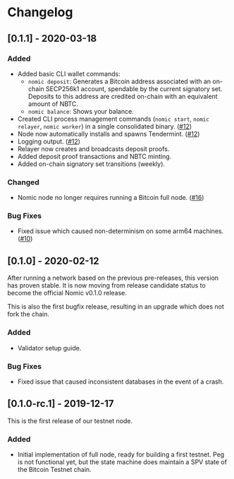 # Changelog

## [0.1.1] - 2020-03-18

### Added

- Added basic CLI wallet commands:
  - `nomic deposit`: Generates a Bitcoin address associated with an on-chain SECP256k1 account, spendable by the current signatory set. Deposits to this address are credited on-chain with an equivalent amount of NBTC.
  - `nomic balance`: Shows your balance.
- Created CLI process management commands (`nomic start`, `nomic relayer`, `nomic worker`) in a single consolidated binary. ([#12](https://github.com/nomic-io/nomic/pull/12))
- Node now automatically installs and spawns Tendermint. ([#12](https://github.com/nomic-io/nomic/pull/12))
- Logging output. ([#12](https://github.com/nomic-io/nomic/pull/12))
- Relayer now creates and broadcasts deposit proofs.
- Added deposit proof transactions and NBTC minting.
- Added on-chain signatory set transitions (weekly).

### Changed

- Nomic node no longer requires running a Bitcoin full node. ([#16](https://github.com/nomic-io/nomic/pull/16))

### Bug Fixes

- Fixed issue which caused non-determinism on some arm64 machines. ([#10](https://github.com/nomic-io/nomic/pull/10))

## [0.1.0] - 2020-02-12

After running a network based on the previous pre-releases, this version has proven stable. It is now moving from release candidate status to become the official Nomic v0.1.0 release.

This is also the first bugfix release, resulting in an upgrade which does not fork the chain.

### Added

- Validator setup guide.

### Bug Fixes

- Fixed issue that caused inconsistent databases in the event of a crash.

## [0.1.0-rc.1] - 2019-12-17

This is the first release of our testnet node.

### Added

- Initial implementation of full node, ready for building a first testnet. Peg is not functional yet, but the state machine does maintain a SPV state of the Bitcoin Testnet chain.
